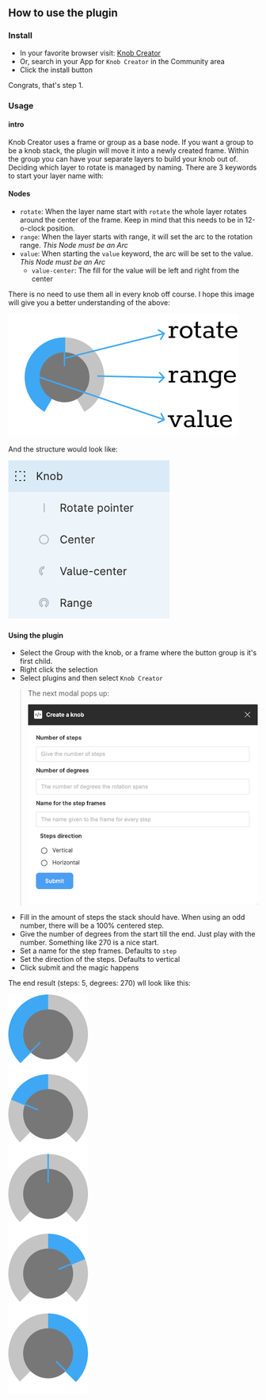 ## How to use the plugin

### Install

* In your favorite browser visit: [Knob Creator](https://www.figma.com/community/plugin/1021426556483489394/Knob-Creator)
* Or, search in your App for `Knob Creator` in the Community area
* Click the install button

Congrats, that's step 1.

### Usage

#### intro

Knob Creator uses a frame or group as a base node. If you want a group to be a knob stack, the plugin will move it into a newly created frame.
Within the group you can have your separate layers to build your knob out of. Deciding which layer to rotate is managed by naming. There are 3 keywords to start your layer name with:

#### Nodes

* `rotate`: When the layer name start with `rotate` the whole layer rotates around the center of the frame. Keep in mind that this needs to be in 12-o-clock position.
* `range`: When the layer starts with range, it will set the arc to the rotation range. *This Node must be an Arc*
* `value`: When starting the `value` keyword, the arc will be set to the value. *This Node must be an Arc*
    * `value-center`: The fill for the value will be left and right from the center

There is no need to use them all in every knob off course. I hope this image will give you a better understanding of the above:

![knob settings](/assets/knob-keywords.png)

And the structure would look like:

![knob settings](/assets/knob-structure.png)

#### Using the plugin

* Select the Group with the knob, or a frame where the button group is it's first child.
* Right click the selection
* Select plugins and then select `Knob Creator`

> The next modal pops up:
>
> ![knob settings](/assets/modal.jpg)

* Fill in the amount of steps the stack should have. When using an odd number, there will be a 100% centered step.
* Give the number of degrees from the start till the end. Just play with the number. Something like 270 is a nice start.
* Set a name for the step frames. Defaults to `step`
* Set the direction of the steps. Defaults to vertical
* Click submit and the magic happens

The end result (steps: 5, degrees: 270) wll look like this:

![knob settings](/assets/stack.png)

